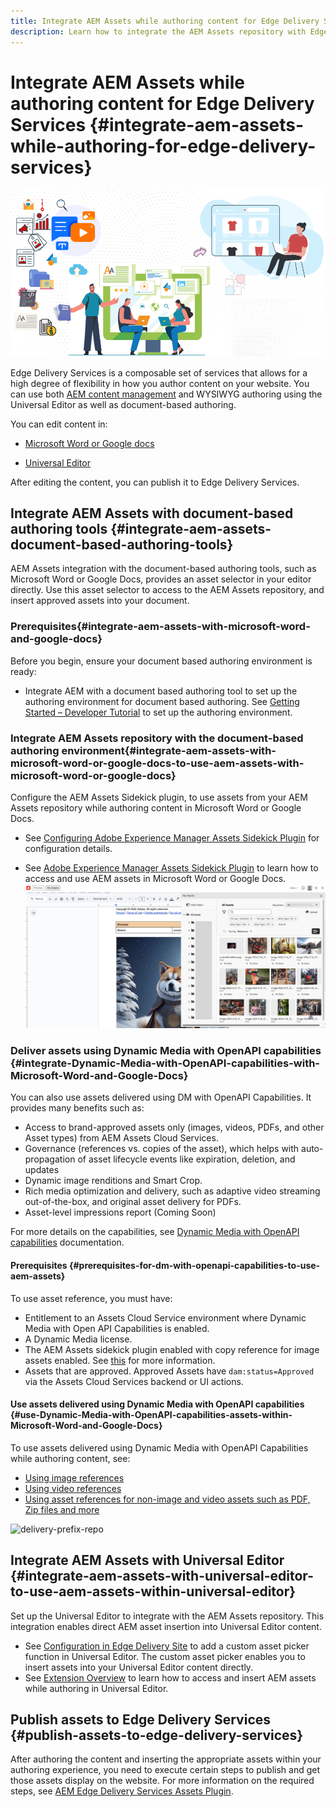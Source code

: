 ```yaml
---
title: Integrate AEM Assets while authoring content for Edge Delivery Services
description: Learn how to integrate the AEM Assets repository with Edge Delivery Services. This integration enables you to — integrate AEM Assets with Microsoft Word and Google Docs, integrate AEM Assets with Universal Editor, integrate Dynamic Media with OpenAPI capabilities with Universal Editor and integrate Dynamic Media with OpenAPI capabilities with Microsoft Word and Google Docs. After this integration, you can — use AEM assets within Microsoft Word and Google Docs, use AEM assets within Universal Editor, use Dynamic Media with OpenAPI capabilities assets within Universal Editor and use Dynamic Media with OpenAPI capabilities assets within Microsoft Word and Google Docs.
---
```

# Integrate AEM Assets while authoring content for Edge Delivery Services {#integrate-aem-assets-while-authoring-for-edge-delivery-services}

![EDS2](/help/assets/assets/EDS2.png)

Edge Delivery Services is a composable set of services that allows for a high degree of flexibility in how you author content on your website. You can use both [AEM content management](/help/sites-cloud/authoring/author-publish.md) and WYSIWYG authoring using the Universal Editor as well as document-based authoring.

You can edit content in:

* [Microsoft Word or Google docs](#integrate-aem-assets-document-based-authoring)

* [Universal Editor](#integrate-aem-assets-universal-editor)

After editing the content, you can publish it to Edge Delivery Services.

## Integrate AEM Assets with document-based authoring tools {#integrate-aem-assets-document-based-authoring-tools}

AEM Assets integration with the document-based authoring tools, such as Microsoft Word or Google Docs, provides an asset selector in your editor directly. Use this asset selector to access to the AEM Assets repository, and insert approved assets into your document.

### Prerequisites{#integrate-aem-assets-with-microsoft-word-and-google-docs}

Before you begin, ensure your document based authoring environment is ready:

* Integrate AEM with a document based authoring tool to set up the authoring environment for document based authoring. See [Getting Started – Developer Tutorial](https://www.aem.live/developer/tutorial) to set up the authoring environment.

### Integrate AEM Assets repository with the document-based authoring environment{#integrate-aem-assets-with-microsoft-word-or-google-docs-to-use-aem-assets-with-microsoft-word-or-google-docs}

Configure the AEM Assets Sidekick plugin, to use assets from your AEM Assets repository while authoring content in Microsoft Word or Google Docs.

* See [Configuring Adobe Experience Manager Assets Sidekick Plugin](https://www.aem.live/developer/configuring-aem-assets-sidekick-plugin) for configuration details.

* See [Adobe Experience Manager Assets Sidekick Plugin](https://www.aem.live/docs/aem-assets-sidekick-plugin#using-experience-manager-assets-for-website-authors) to learn how to access and use AEM assets in Microsoft Word or Google Docs.
![my-assets-sidebar](/help/assets/assets/my-assets-sidebar.png)

### Deliver assets using Dynamic Media with OpenAPI capabilities {#integrate-Dynamic-Media-with-OpenAPI-capabilities-with-Microsoft-Word-and-Google-Docs}

You can also use assets delivered using DM with OpenAPI Capabilities. It provides many benefits such as:

* Access to brand-approved assets only (images, videos, PDFs, and other Asset types) from AEM Assets Cloud Services.
* Governance (references vs. copies of the asset), which helps with auto-propagation of asset lifecycle events like expiration, deletion, and updates
* Dynamic image renditions and Smart Crop.
* Rich media optimization and delivery, such as adaptive video streaming out-of-the-box, and original asset delivery for PDFs.
* Asset-level impressions report (Coming Soon)

For more details on the capabilities, see [Dynamic Media with OpenAPI capabilities](https://experienceleague.adobe.com/en/docs/experience-manager-cloud-service/content/assets/dynamicmedia/dynamic-media-open-apis/dynamic-media-open-apis-overview) documentation.

#### Prerequisites {#prerequisites-for-dm-with-openapi-capabilities-to-use-aem-assets}  

To use asset reference, you must have:

* Entitlement to an Assets Cloud Service environment where Dynamic Media with Open API Capabilities is enabled.
* A Dynamic Media license.
* The AEM Assets sidekick plugin enabled with copy reference for image assets enabled. See [this](https://www.aem.live/developer/configuring-aem-assets-sidekick-plugin#copymode) for more information.
* Assets that are approved. Approved Assets have `dam:status=Approved` via the Assets Cloud Services backend or UI actions.

#### Use assets delivered using Dynamic Media with OpenAPI capabilities {#use-Dynamic-Media-with-OpenAPI-capabilities-assets-within-Microsoft-Word-and-Google-Docs}

To use assets delivered using Dynamic Media with OpenAPI Capabilities while authoring content, see:

* [Using image references](https://www.aem.live/docs/aem-assets-sidekick-plugin#using-image-references-when-authoring-content)
* [Using video references](https://www.aem.live/docs/aem-assets-sidekick-plugin#using-video-references-when-authoring-content)
* [Using asset references for non-image and video assets such as PDF, Zip files and more](https://www.aem.live/docs/aem-assets-sidekick-plugin#using-asset-references-for-pdf-zip-etc-when-authoring-content)

![delivery-prefix-repo](/help/assets/assets/delivery-prefix-repo.jpg)

## Integrate AEM Assets with Universal Editor {#integrate-aem-assets-with-universal-editor-to-use-aem-assets-within-universal-editor}

Set up the Universal Editor to integrate with the AEM Assets repository. This integration enables direct AEM asset insertion into Universal Editor content.

* See [Configuration in Edge Delivery Site](https://developer.adobe.com/uix/docs/extension-manager/extension-developed-by-adobe/configurable-asset-picker/#configuration-in-edge-delivery-site) to add a custom asset picker function in Universal Editor. The custom asset picker enables you to insert assets into your Universal Editor content directly. 
* See [Extension Overview](https://developer.adobe.com/uix/docs/extension-manager/extension-developed-by-adobe/configurable-asset-picker/#extension-overview) to learn how to access and insert AEM assets while authoring in Universal Editor. 

## Publish assets to Edge Delivery Services {#publish-assets-to-edge-delivery-services}

After authoring the content and inserting the appropriate assets within your authoring experience, you need to execute certain steps to publish and get those assets display on the website. For more information on the required steps, see [AEM Edge Delivery Services Assets Plugin](https://github.com/adobe-rnd/aem-assets-plugin/blob/main/README.md).
